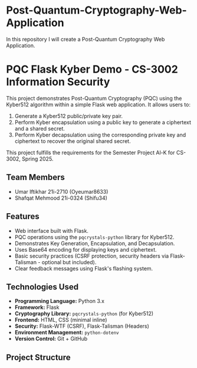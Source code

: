 # Post-Quantum-Cryptography-Web-Application
In this repository I will create  a Post-Quantum Cryptography Web Application.

# PQC Flask Kyber Demo - CS-3002 Information Security

This project demonstrates Post-Quantum Cryptography (PQC) using the Kyber512 algorithm within a simple Flask web application. It allows users to:

1.  Generate a Kyber512 public/private key pair.
2.  Perform Kyber encapsulation using a public key to generate a ciphertext and a shared secret.
3.  Perform Kyber decapsulation using the corresponding private key and ciphertext to recover the original shared secret.

This project fulfills the requirements for the Semester Project Al-K for CS-3002, Spring 2025.

## Team Members

*   Umar Iftikhar 21i-2710 (Oyeumar8633)
*   Shafqat Mehmood 21i-0324 (Shifu34)

## Features

*   Web interface built with Flask.
*   PQC operations using the `pqcrystals-python` library for Kyber512.
*   Demonstrates Key Generation, Encapsulation, and Decapsulation.
*   Uses Base64 encoding for displaying keys and ciphertext.
*   Basic security practices (CSRF protection, security headers via Flask-Talisman - optional but included).
*   Clear feedback messages using Flask's flashing system.

## Technologies Used

*   **Programming Language:** Python 3.x
*   **Framework:** Flask
*   **Cryptography Library:** `pqcrystals-python` (for Kyber512)
*   **Frontend:** HTML, CSS (minimal inline)
*   **Security:** Flask-WTF (CSRF), Flask-Talisman (Headers)
*   **Environment Management:** `python-dotenv`
*   **Version Control:** Git + GitHub

## Project Structure
